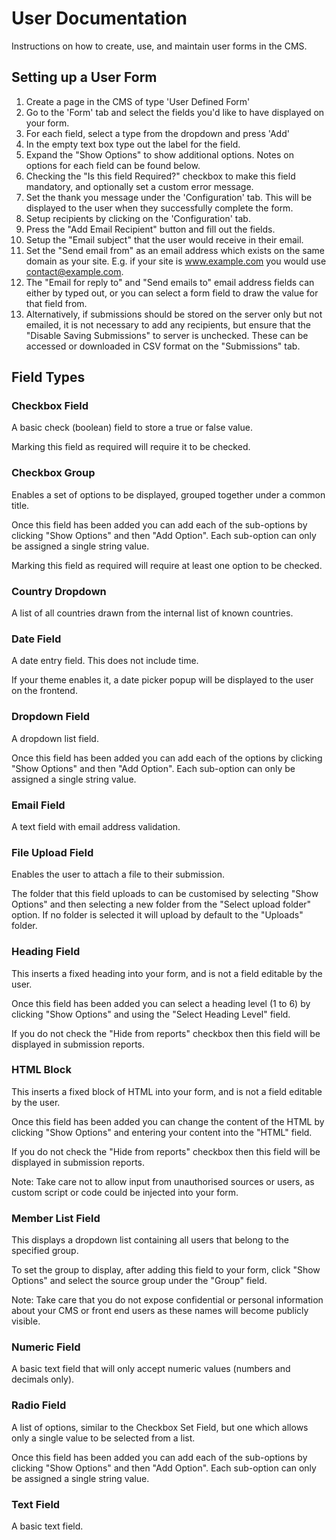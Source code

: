 # User Documentation

Instructions on how to create, use, and maintain user forms in the CMS.

## Setting up a User Form

1. Create a page in the CMS of type 'User Defined Form'
2. Go to the 'Form' tab and select the fields you'd like to have displayed on your form.
  1. For each field, select a type from the dropdown and press 'Add'
  2. In the empty text box type out the label for the field.
  3. Expand the "Show Options" to show additional options. Notes on options for each field can be found below.
  4. Checking the "Is this field Required?" checkbox to make this field mandatory, and optionally set a custom
     error message.
3. Set the thank you message under the 'Configuration' tab. This will be displayed to the user when they
   successfully complete the form.
4. Setup recipients by clicking on the 'Configuration' tab.
  1. Press the "Add Email Recipient" button and fill out the fields.
  2. Setup the "Email subject" that the user would receive in their email.
  3. Set the "Send email from" as an email address which exists on the same domain as your site.
     E.g. if your site is www.example.com you would use contact@example.com.
  4. The "Email for reply to" and "Send emails to" email address fields can either by typed out, or you can
     select a form field to draw the value for that field from.
  5. Alternatively, if submissions should be stored on the server only but not emailed, it is not necessary to
     add any recipients, but ensure that the "Disable Saving Submissions" to server is unchecked. These can be
     accessed or downloaded in CSV format on the "Submissions" tab.

## Field Types

### Checkbox Field

A basic check (boolean) field to store a true or false value.

Marking this field as required will require it to be checked.

### Checkbox Group

Enables a set of options to be displayed, grouped together under a common title.

Once this field has been added you can add each of the sub-options by clicking "Show Options"
and then "Add Option". Each sub-option can only be assigned a single string value.

Marking this field as required will require at least one option to be checked.

### Country Dropdown

A list of all countries drawn from the internal list of known countries.

### Date Field

A date entry field. This does not include time.

If your theme enables it, a date picker popup will be displayed to the user on the frontend.

### Dropdown Field

A dropdown list field.

Once this field has been added you can add each of the options by clicking "Show Options"
and then "Add Option". Each sub-option can only be assigned a single string value.

### Email Field

A text field with email address validation.

### File Upload Field

Enables the user to attach a file to their submission.

The folder that this field uploads to can be customised by selecting "Show Options"
and then selecting a new folder from the "Select upload folder" option. If no folder
is selected it will upload by default to the "Uploads" folder.

### Heading Field

This inserts a fixed heading into your form, and is not a field editable by the user.

Once this field has been added you can select a heading level (1 to 6) by clicking
"Show Options" and using the "Select Heading Level" field.

If you do not check the "Hide from reports" checkbox then this field will be displayed
in submission reports.

### HTML Block

This inserts a fixed block of HTML into your form, and is not a field editable by the user.

Once this field has been added you can change the content of the HTML by clicking
"Show Options" and entering your content into the "HTML" field.

If you do not check the "Hide from reports" checkbox then this field will be displayed
in submission reports.

Note: Take care not to allow input from unauthorised sources or users, as custom script
or code could be injected into your form.

### Member List Field

This displays a dropdown list containing all users that belong to the specified group.

To set the group to display, after adding this field to your form, click "Show Options"
and select the source group under the "Group" field.

Note: Take care that you do not expose confidential or personal information about your CMS
or front end users as these names will become publicly visible.

### Numeric Field

A basic text field that will only accept numeric values (numbers and decimals only).

### Radio Field

A list of options, similar to the Checkbox Set Field, but one which allows only a single value to
be selected from a list.

Once this field has been added you can add each of the sub-options by clicking "Show Options"
and then "Add Option". Each sub-option can only be assigned a single string value.

### Text Field

A basic text field.
